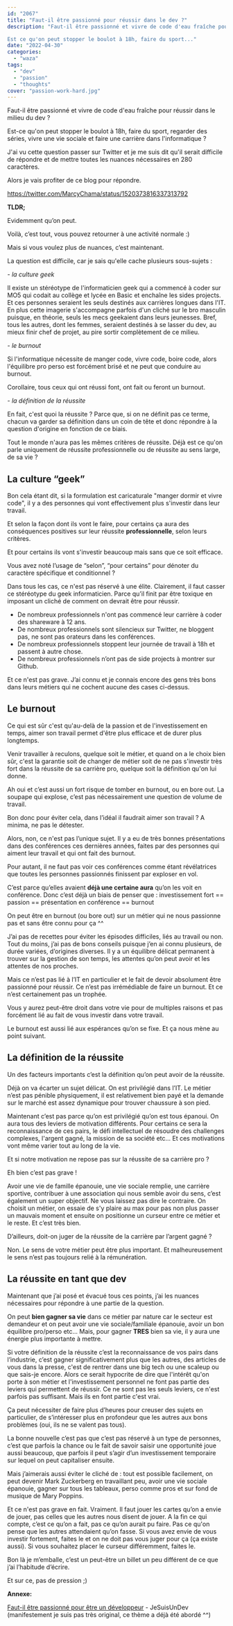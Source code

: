 ```yaml
---
id: "2067"
title: "Faut-il être passionné pour réussir dans le dev ?"
description: "Faut-il être passionné et vivre de code d'eau fraîche pour réussir dans le milieu du dev ? 

Est ce qu'on peut stopper le boulot à 18h, faire du sport..."
date: "2022-04-30"
categories: 
  - "waza"
tags: 
  - "dev"
  - "passion"
  - "thoughts"
cover: "passion-work-hard.jpg"
---
```


Faut-il être passionné et vivre de code d'eau fraîche pour réussir dans le milieu du dev ? 

Est-ce qu'on peut stopper le boulot à 18h, faire du sport, regarder des séries, vivre une vie sociale et faire une carrière dans l'informatique ?

J'ai vu cette question passer sur Twitter et je me suis dit qu'il serait difficile de répondre et de mettre toutes les nuances nécessaires en 280 caractères. 

Alors je vais profiter de ce blog pour répondre. 

https://twitter.com/MarcyChama/status/1520373816337313792

**TLDR;** 

Evidemment qu’on peut.

Voilà, c’est tout, vous pouvez retourner à une activité normale :)

Mais si vous voulez plus de nuances, c’est maintenant.

La question est difficile, car je sais qu'elle cache plusieurs sous-sujets :

_\- la culture geek_ 

Il existe un stéréotype de l'informaticien geek qui a commencé à coder sur MO5 qui codait au collège et lycée en Basic et enchaîne les sides projects. Et ces personnes seraient les seuls destinés aux carrières longues dans l'IT. En plus cette imagerie s'accompagne parfois d'un cliché sur le bro masculin puisque, en théorie, seuls les mecs geekaient dans leurs jeunesses. Bref, tous les autres, dont les femmes, seraient destinés à se lasser du dev, au mieux finir chef de projet, au pire sortir complètement de ce milieu. 

_\- le burnout_

Si l'informatique nécessite de manger code, vivre code, boire code, alors l'équilibre pro perso est forcément brisé et ne peut que conduire au burnout.

Corollaire, tous ceux qui ont réussi font, ont fait ou feront un burnout. 

_\- la définition de la réussite_ 

En fait, c'est quoi la réussite ? Parce que, si on ne définit pas ce terme, chacun va garder sa définition dans un coin de tête et donc répondre à la question d'origine en fonction de ce biais.

Tout le monde n'aura pas les mêmes critères de réussite. Déjà est ce qu'on parle uniquement de réussite professionnelle ou de réussite au sens large, de sa vie ?

## La culture “geek” 

Bon cela étant dit, si la formulation est caricaturale "manger dormir et vivre code", il y a des personnes qui vont effectivement plus s'investir dans leur travail.

Et selon la façon dont ils vont le faire, pour certains ça aura des conséquences positives sur leur réussite **professionnelle**, selon leurs critères. 

Et pour certains ils vont s'investir beaucoup mais sans que ce soit efficace.

Vous avez noté l’usage de “selon”, “pour certains” pour dénoter du caractère spécifique et conditionnel ?

Dans tous les cas, ce n'est pas réservé à une élite. Clairement, il faut casser ce stéréotype du geek informaticien. Parce qu’il finit par être toxique en imposant un cliché de comment on devrait être pour réussir.

- De nombreux professionnels n'ont pas commencé leur carrière à coder des shareware à 12 ans. 
- De nombreux professionnels sont silencieux sur Twitter, ne bloggent pas, ne sont pas orateurs dans les conférences.
- De nombreux professionnels stoppent leur journée de travail à 18h et passent à autre chose. 
- De nombreux professionnels n’ont pas de side projects à montrer sur Github.

Et ce n'est pas grave. J’ai connu et je connais encore des gens très bons dans leurs métiers qui ne cochent aucune des cases ci-dessus.  

## Le burnout

Ce qui est sûr c'est qu'au-delà de la passion et de l'investissement en temps, aimer son travail permet d'être plus efficace et de durer plus longtemps.

Venir travailler à reculons, quelque soit le métier, et quand on a le choix bien sûr, c'est la garantie soit de changer de métier soit de ne pas s'investir très fort dans la réussite de sa carrière pro, quelque soit la définition qu'on lui donne.

Ah oui et c’est aussi un fort risque de tomber en burnout, ou en bore out. La soupape qui explose, c’est pas nécessairement une question de volume de travail.

Bon donc pour éviter cela, dans l’idéal il faudrait aimer son travail ? A minima, ne pas le détester. 

Alors, non, ce n'est pas l’unique sujet. Il y a eu de très bonnes présentations dans des conférences ces dernières années, faites par des personnes qui aiment leur travail et qui ont fait des burnout.

Pour autant, il ne faut pas voir ces conférences comme étant révélatrices que toutes les personnes passionnés finissent par exploser en vol. 

C’est parce qu’elles avaient **déjà une certaine aura** qu’on les voit en conférence. Donc c’est déjà un biais de penser que : investissement fort == passion == présentation en conférence == burnout

On peut être en burnout (ou bore out) sur un métier qui ne nous passionne pas et sans être connu pour ça ^^

J’ai pas de recettes pour éviter les épisodes difficiles, liés au travail ou non. Tout du moins, j’ai pas de bons conseils puisque j’en ai connu plusieurs, de durée variées, d’origines diverses. Il y a un équilibre délicat permanent à trouver sur la gestion de son temps, les attentes qu’on peut avoir et les attentes de nos proches. 

Mais ce n’est pas lié à l’IT en particulier et le fait de devoir absolument être passionné pour réussir. Ce n’est pas irrémédiable de faire un burnout. Et ce n’est certainement pas un trophée.

Vous y aurez peut-être droit dans votre vie pour de multiples raisons et pas forcément lié au fait de vous investir dans votre travail. 

Le burnout est aussi lié aux espérances qu’on se fixe. Et ça nous mène au point suivant. 

## La définition de la réussite

Un des facteurs importants c’est la définition qu’on peut avoir de la réussite.

Déjà on va écarter un sujet délicat. On est privilégié dans l’IT. Le métier n’est pas pénible physiquement, il est relativement bien payé et la demande sur le marché est assez dynamique pour trouver chaussure à son pied.

Maintenant c’est pas parce qu’on est privilégié qu’on est tous épanoui. On aura tous des leviers de motivation différents. Pour certains ce sera la reconnaissance de ces pairs, le défi intellectuel de résoudre des challenges complexes, l'argent gagné, la mission de sa société etc... Et ces motivations vont même varier tout au long de la vie. 

Et si notre motivation ne repose pas sur la réussite de sa carrière pro ?

Eh bien c’est pas grave !

Avoir une vie de famille épanouie, une vie sociale remplie, une carrière sportive, contribuer à une association qui nous semble avoir du sens, c’est également un super objectif. Ne vous laissez pas dire le contraire. On choisit un métier, on essaie de s'y plaire au max pour pas non plus passer un mauvais moment et ensuite on positionne un curseur entre ce métier et le reste. Et c’est très bien.

D’ailleurs, doit-on juger de la réussite de la carrière par l’argent gagné ?

Non. Le sens de votre métier peut être plus important. Et malheureusement le sens n’est pas toujours relié à la rémunération. 

## La réussite en tant que dev

Maintenant que j’ai posé et évacué tous ces points, j’ai les nuances nécessaires pour répondre à une partie de la question. 

On peut **bien gagner sa vie** dans ce métier par nature car le secteur est demandeur et on peut avoir une vie sociale/familiale épanouie, avoir un bon équilibre pro/perso etc... Mais, pour gagner **TRES** bien sa vie, il y aura une énergie plus importante à mettre.

Si votre définition de la réussite c’est la reconnaissance de vos pairs dans l’industrie, c’est gagner significativement plus que les autres, des articles de vous dans la presse, c'est de rentrer dans une big tech ou une scaleup ou que sais-je encore. Alors ce serait hypocrite de dire que l'intérêt qu'on porte à son métier et l'investissement personnel ne font pas partie des leviers qui permettent de réussir. Ce ne sont pas les seuls leviers, ce n'est parfois pas suffisant. Mais ils en font partie c'est vrai. 

Ça peut nécessiter de faire plus d’heures pour creuser des sujets en particulier, de s’intéresser plus en profondeur que les autres aux bons problèmes (oui, ils ne se valent pas tous). 

La bonne nouvelle c’est pas que c’est pas réservé à un type de personnes, c’est que parfois la chance ou le fait de savoir saisir une opportunité joue aussi beaucoup, que parfois il peut s’agir d’un investissement temporaire sur lequel on peut capitaliser ensuite. 

Mais j’aimerais aussi éviter le cliché de : tout est possible facilement, on peut devenir Mark Zuckerberg en travaillant peu, avoir une vie sociale épanouie, gagner sur tous les tableaux, perso comme pros et sur fond de musique de Mary Poppins.

Et ce n'est pas grave en fait. Vraiment. Il faut jouer les cartes qu’on a envie de jouer, pas celles que les autres nous disent de jouer. A la fin ce qui compte, c’est ce qu’on a fait, pas ce qu’on aurait pu faire. Pas ce qu'on pense que les autres attendaient qu’on fasse. Si vous avez envie de vous investir fortement, faites le et on ne doit pas vous juger pour ça (ça existe aussi). Si vous souhaitez placer le curseur différemment, faites le.

Bon là je m’emballe, c’est un peut-être un billet un peu différent de ce que j’ai l’habitude d’écrire.

Et sur ce, pas de pression ;)

**Annexe:**

[Faut-il être passionné pour être un développeur](https://www.jesuisundev.com/passion-developpeur/) - JeSuisUnDev (manifestement je suis pas très original, ce thème a déjà été abordé ^^)

